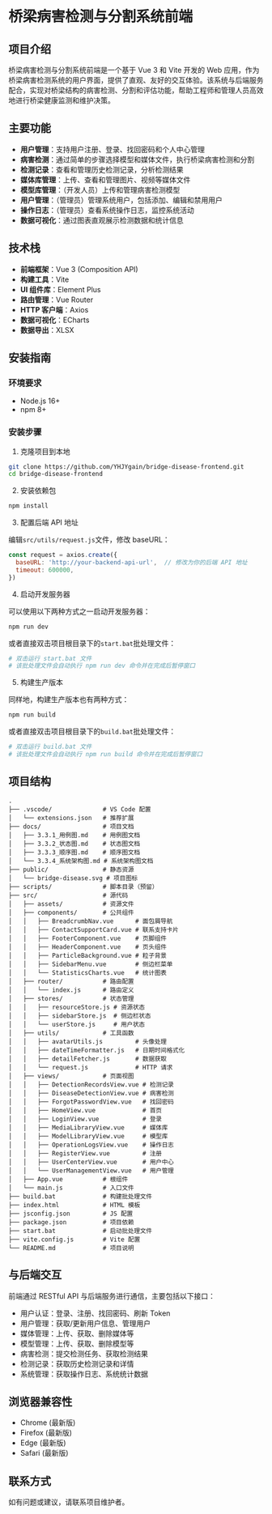 # 桥梁病害检测与分割系统前端

## 项目介绍

桥梁病害检测与分割系统前端是一个基于 Vue 3 和 Vite 开发的 Web 应用，作为桥梁病害检测系统的用户界面，提供了直观、友好的交互体验。该系统与后端服务配合，实现对桥梁结构的病害检测、分割和评估功能，帮助工程师和管理人员高效地进行桥梁健康监测和维护决策。

## 主要功能

- **用户管理**：支持用户注册、登录、找回密码和个人中心管理
- **病害检测**：通过简单的步骤选择模型和媒体文件，执行桥梁病害检测和分割
- **检测记录**：查看和管理历史检测记录，分析检测结果
- **媒体库管理**：上传、查看和管理图片、视频等媒体文件
- **模型库管理**：（开发人员）上传和管理病害检测模型
- **用户管理**：（管理员）管理系统用户，包括添加、编辑和禁用用户
- **操作日志**：（管理员）查看系统操作日志，监控系统活动
- **数据可视化**：通过图表直观展示检测数据和统计信息

## 技术栈

- **前端框架**：Vue 3 (Composition API)
- **构建工具**：Vite
- **UI 组件库**：Element Plus
- **路由管理**：Vue Router
- **HTTP 客户端**：Axios
- **数据可视化**：ECharts
- **数据导出**：XLSX

## 安装指南

### 环境要求

- Node.js 16+
- npm 8+

### 安装步骤

1. 克隆项目到本地

```bash
git clone https://github.com/YHJYgain/bridge-disease-frontend.git
cd bridge-disease-frontend
```

2. 安装依赖包

```bash
npm install
```

3. 配置后端 API 地址

编辑`src/utils/request.js`文件，修改 baseURL：

```javascript
const request = axios.create({
  baseURL: 'http://your-backend-api-url',  // 修改为你的后端 API 地址
  timeout: 600000,
})
```

4. 启动开发服务器

可以使用以下两种方式之一启动开发服务器：

```bash
npm run dev
```

或者直接双击项目根目录下的`start.bat`批处理文件：

```bash
# 双击运行 start.bat 文件
# 该批处理文件会自动执行 npm run dev 命令并在完成后暂停窗口
```

5. 构建生产版本

同样地，构建生产版本也有两种方式：

```bash
npm run build
```

或者直接双击项目根目录下的`build.bat`批处理文件：

```bash
# 双击运行 build.bat 文件
# 该批处理文件会自动执行 npm run build 命令并在完成后暂停窗口
```

## 项目结构

```
.
├── .vscode/              # VS Code 配置
│   └── extensions.json   # 推荐扩展
├── docs/                 # 项目文档
│   ├── 3.3.1_用例图.md    # 用例图文档
│   ├── 3.3.2_状态图.md    # 状态图文档
│   ├── 3.3.3_顺序图.md    # 顺序图文档
│   └── 3.3.4_系统架构图.md # 系统架构图文档
├── public/               # 静态资源
│   └── bridge-disease.svg # 项目图标
├── scripts/              # 脚本目录（预留）
├── src/                  # 源代码
│   ├── assets/           # 资源文件
│   ├── components/       # 公共组件
│   │   ├── BreadcrumbNav.vue      # 面包屑导航
│   │   ├── ContactSupportCard.vue # 联系支持卡片
│   │   ├── FooterComponent.vue    # 页脚组件
│   │   ├── HeaderComponent.vue    # 页头组件
│   │   ├── ParticleBackground.vue # 粒子背景
│   │   ├── SidebarMenu.vue        # 侧边栏菜单
│   │   └── StatisticsCharts.vue   # 统计图表
│   ├── router/           # 路由配置
│   │   └── index.js      # 路由定义
│   ├── stores/           # 状态管理
│   │   ├── resourceStore.js # 资源状态
│   │   ├── sidebarStore.js  # 侧边栏状态
│   │   └── userStore.js     # 用户状态
│   ├── utils/            # 工具函数
│   │   ├── avatarUtils.js         # 头像处理
│   │   ├── dateTimeFormatter.js   # 日期时间格式化
│   │   ├── detailFetcher.js       # 数据获取
│   │   └── request.js             # HTTP 请求
│   ├── views/            # 页面视图
│   │   ├── DetectionRecordsView.vue # 检测记录
│   │   ├── DiseaseDetectionView.vue # 病害检测
│   │   ├── ForgotPasswordView.vue   # 找回密码
│   │   ├── HomeView.vue             # 首页
│   │   ├── LoginView.vue            # 登录
│   │   ├── MediaLibraryView.vue     # 媒体库
│   │   ├── ModelLibraryView.vue     # 模型库
│   │   ├── OperationLogsView.vue    # 操作日志
│   │   ├── RegisterView.vue         # 注册
│   │   ├── UserCenterView.vue       # 用户中心
│   │   └── UserManagementView.vue   # 用户管理
│   ├── App.vue           # 根组件
│   └── main.js           # 入口文件
├── build.bat             # 构建批处理文件
├── index.html            # HTML 模板
├── jsconfig.json         # JS 配置
├── package.json          # 项目依赖
├── start.bat             # 启动批处理文件
├── vite.config.js        # Vite 配置
└── README.md             # 项目说明
```

## 与后端交互

前端通过 RESTful API 与后端服务进行通信，主要包括以下接口：

- 用户认证：登录、注册、找回密码、刷新 Token
- 用户管理：获取/更新用户信息、管理用户
- 媒体管理：上传、获取、删除媒体等
- 模型管理：上传、获取、删除模型等
- 病害检测：提交检测任务、获取检测结果
- 检测记录：获取历史检测记录和详情
- 系统管理：获取操作日志、系统统计数据

## 浏览器兼容性

- Chrome (最新版)
- Firefox (最新版)
- Edge (最新版)
- Safari (最新版)

## 联系方式

如有问题或建议，请联系项目维护者。
